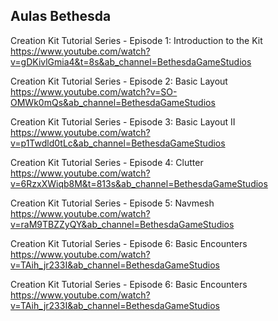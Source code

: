 ## Aulas Bethesda

Creation Kit Tutorial Series - Episode 1: Introduction to the Kit
https://www.youtube.com/watch?v=gDKivlGmia4&t=8s&ab_channel=BethesdaGameStudios

Creation Kit Tutorial Series - Episode 2: Basic Layout
https://www.youtube.com/watch?v=SO-OMWk0mQs&ab_channel=BethesdaGameStudios

Creation Kit Tutorial Series - Episode 3: Basic Layout II
https://www.youtube.com/watch?v=p1Twdld0tLc&ab_channel=BethesdaGameStudios

Creation Kit Tutorial Series - Episode 4: Clutter
https://www.youtube.com/watch?v=6RzxXWiqb8M&t=813s&ab_channel=BethesdaGameStudios

Creation Kit Tutorial Series - Episode 5: Navmesh
https://www.youtube.com/watch?v=raM9TBZZyQY&ab_channel=BethesdaGameStudios

Creation Kit Tutorial Series - Episode 6: Basic Encounters
https://www.youtube.com/watch?v=TAih_jr233I&ab_channel=BethesdaGameStudios

Creation Kit Tutorial Series - Episode 6: Basic Encounters
https://www.youtube.com/watch?v=TAih_jr233I&ab_channel=BethesdaGameStudios

